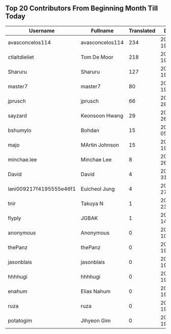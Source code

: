 ## Top 20 Contributors From Beginning Month Till Today ##
|Username|Fullname|Translated|DateJoined|Language|
|--------|--------|----------|----------|-------|
|avasconcelos114|avasconcelos114|234|2020-06-19T18:18:27Z|ko|
|ctlaltdieliet|Tom De Moor|218|2020-06-19T16:30:47Z|nl|
|Sharuru|Sharuru|127|2020-06-19T18:20:22.|zh_Hans|
|master7|master7|80|2020-06-19T18:20:39.|pl|
|jprusch|jprusch|66|2021-06-28T12:00:18.|de|
|sayzard|Keonsoon Hwang|29|2025-03-26T05:02:18.||
|bshumylo|Bohdan|15|2025-01-05T23:41:01.||
|majo|MArtin Johnson|15|2020-06-19T18:19:45Z|sv|
|minchae.lee|Minchae Lee|8|2024-11-26T01:06:33.|ko|
|David|David|4|2024-07-31T00:30:03.||
|lani009217f4195555e46f1|Euicheol Jung|4|2025-02-27T12:26:38.||
|tnir|Takuya N|1|2024-07-23T20:19:19.|ja|
|flyply|JGBAK|1|2025-06-14T06:08:50.||
|anonymous|Anonymous|0|2020-06-10T18:34:14.||
|thePanz|thePanz|0|2020-06-19T18:18:53Z||
|jasonblais|jasonblais|0|2020-06-19T18:18:54Z||
|hhhhugi|hhhhugi|0|2020-06-19T18:18:56.||
|enahum|Elias  Nahum|0|2020-06-19T18:18:56Z|es|
|ruza|ruza|0|2020-06-19T18:18:57.||
|potatogim|Jihyeon Gim|0|2020-06-19T18:18:58.|ko|
